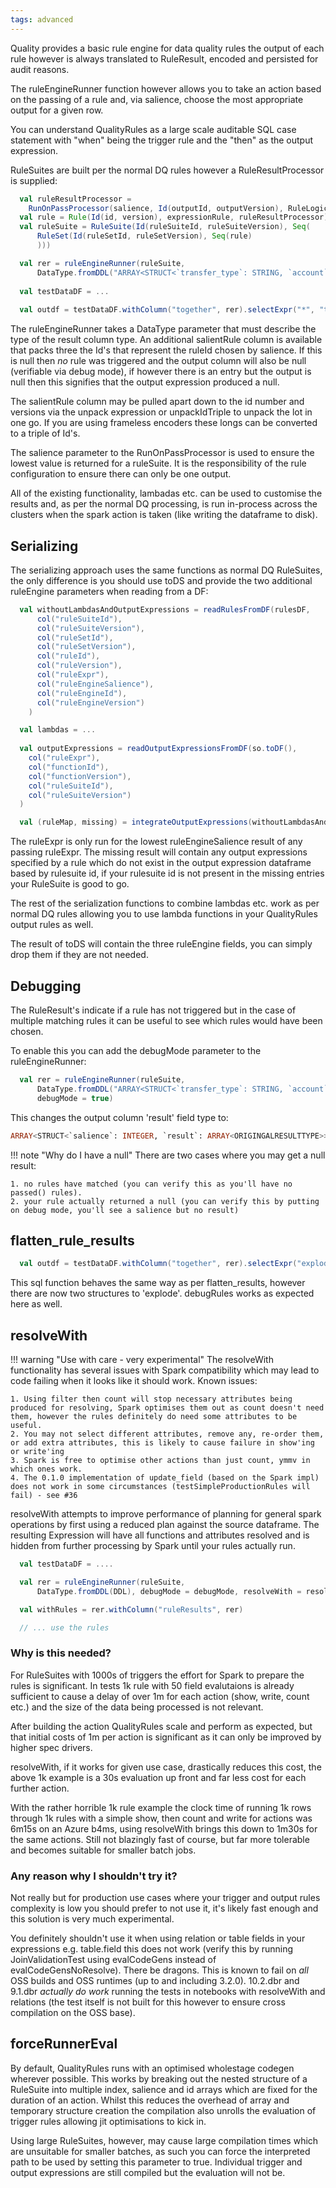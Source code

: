 ```yaml
---
tags: advanced
---
```

   
Quality provides a basic rule engine for data quality rules the output of each rule however is always translated to RuleResult, encoded and persisted for audit reasons.

The ruleEngineRunner function however allows you to take an action based on the passing of a rule and, via salience, choose the most appropriate output for a given row.

You can understand QualityRules as a large scale auditable SQL case statement with "when" being the trigger rule and the "then" as the output expression.

RuleSuites are built per the normal DQ rules however a RuleResultProcessor is supplied:

```scala
  val ruleResultProcessor = 
    RunOnPassProcessor(salience, Id(outputId, outputVersion), RuleLogicUtils.expr("array(account_row('from', account), account_row('to', 'other_account1'))")))
  val rule = Rule(Id(id, version), expressionRule, ruleResultProcessor)
  val ruleSuite = RuleSuite(Id(ruleSuiteId, ruleSuiteVersion), Seq(
      RuleSet(Id(ruleSetId, ruleSetVersion), Seq(rule)
      )))

  val rer = ruleEngineRunner(ruleSuite,
      DataType.fromDDL("ARRAY<STRUCT<`transfer_type`: STRING, `account`: STRING>>"))
  
  val testDataDF = ...
  
  val outdf = testDataDF.withColumn("together", rer).selectExpr("*", "together.result")
```

The ruleEngineRunner takes a DataType parameter that must describe the type of the result column type.  An additional salientRule column is available that packs three the Id's that represent the ruleId chosen by salience.  If this is null then _no_ rule was triggered and the output column will also be null (verifiable via debug mode), if however there is an entry but the output is null then this signifies that the output expression produced a null.

The salientRule column may be pulled apart down to the id number and versions via the unpack expression or unpackIdTriple to unpack the lot in one go.  If you are using frameless encoders these longs can be converted to a triple of Id's.  

The salience parameter to the RunOnPassProcessor is used to ensure the lowest value is returned for a ruleSuite.  It is the responsibility of the rule configuration to ensure there can only be one output.

All of the existing functionality, lambadas etc. can be used to customise the results and, as per the normal DQ processing, is run in-process across the clusters when the spark action is taken (like writing the dataframe to disk).

## Serializing

The serializing approach uses the same functions as normal DQ RuleSuites, the only difference is you should use toDS and provide the two additional ruleEngine parameters when reading from a DF:

```scala
  val withoutLambdasAndOutputExpressions = readRulesFromDF(rulesDF,
      col("ruleSuiteId"),
      col("ruleSuiteVersion"),
      col("ruleSetId"),
      col("ruleSetVersion"),
      col("ruleId"),
      col("ruleVersion"),
      col("ruleExpr"),
      col("ruleEngineSalience"), 
      col("ruleEngineId"),
      col("ruleEngineVersion")
    )

  val lambdas = ...
  
  val outputExpressions = readOutputExpressionsFromDF(so.toDF(),
    col("ruleExpr"),
    col("functionId"),
    col("functionVersion"),
    col("ruleSuiteId"),
    col("ruleSuiteVersion")
  )

  val (ruleMap, missing) = integrateOutputExpressions(withoutLambdasAndOutputExpressions, outputExpressions)    

```

The ruleExpr is only run for the lowest ruleEngineSalience result of any passing ruleExpr.  The missing result will contain any output expressions specified by a rule which do not exist in the output expression dataframe based by rulesuite id, if your rulesuite id is not present in the missing entries your RuleSuite is good to go.

The rest of the serialization functions to combine lambdas etc. work as per normal DQ rules allowing you to use lambda functions in your QualityRules output rules as well.

The result of toDS will contain the three ruleEngine fields, you can simply drop them if they are not needed.

## Debugging

The RuleResult's indicate if a rule has not triggered but in the case of multiple matching rules it can be useful to see which rules would have been chosen.

To enable this you can add the debugMode parameter to the ruleEngineRunner:

```scala
  val rer = ruleEngineRunner(ruleSuite,
      DataType.fromDDL("ARRAY<STRUCT<`transfer_type`: STRING, `account`: STRING>>"),
      debugMode = true)
```

This changes the output column 'result' field type to:

```sql
ARRAY<STRUCT<`salience`: INTEGER, `result`: ARRAY<ORIGINGALRESULTTYPE>>
```

!!! note "Why do I have a null"
    There are two cases where you may get a null result:
    
    1. no rules have matched (you can verify this as you'll have no passed() rules).
    2. your rule actually returned a null (you can verify this by putting on debug mode, you'll see a salience but no result)

## flatten_rule_results
    
```scala
  val outdf = testDataDF.withColumn("together", rer).selectExpr("explode(flatten_rule_results(together)) as expl").selectExpr("expl.*")
```

This sql function behaves the same way as per flatten_results, however there are now two structures to 'explode'.  debugRules works as expected here as well.

## resolveWith

!!! warning "Use with care - very experimental"
    The resolveWith functionality has several issues with Spark compatibility which may lead to code failing when it looks like it should work.
    Known issues:
    
    1. Using filter then count will stop necessary attributes being produced for resolving, Spark optimises them out as count doesn't need them, however the rules definitely do need some attributes to be useful.
    2. You may not select different attributes, remove any, re-order them, or add extra attributes, this is likely to cause failure in show'ing or write'ing
    3. Spark is free to optimise other actions than just count, ymmv in which ones work.     
    4. The 0.1.0 implementation of update_field (based on the Spark impl) does not work in some circumstances (testSimpleProductionRules will fail) - see #36

resolveWith attempts to improve performance of planning for general spark operations by first using a reduced plan against the source dataframe.  The resulting Expression will have all functions and attributes resolved and is hidden from further processing by Spark until your rules actually run. 

```scala
  val testDataDF = ....

  val rer = ruleEngineRunner(ruleSuite,
      DataType.fromDDL(DDL), debugMode = debugMode, resolveWith = resolveWith = Some(testDataDF))

  val withRules = rer.withColumn("ruleResults", rer)

  // ... use the rules
```

### Why is this needed?

For RuleSuites with 1000s of triggers the effort for Spark to prepare the rules is significant.  In tests 1k rule with 50 field evalutaions is already sufficient to cause a delay of over 1m for each action (show, write, count etc.) and the size of the data being processed is not relevant.

After building the action QualityRules scale and perform as expected, but that initial costs of 1m per action is significant as it can only be improved by higher spec drivers.

resolveWith, if it works for given use case, drastically reduces this cost, the above 1k example is a 30s evaluation up front and far less cost for each further action.

With the rather horrible 1k rule example the clock time of running 1k rows through 1k rules with a simple show, then count and write for actions was 6m15s on an Azure b4ms, using resolveWith brings this down to 1m30s for the same actions.  Still not blazingly fast of course, but far more tolerable and becomes suitable for smaller batch jobs.

### Any reason why I shouldn't try it?

Not really but for production use cases where your trigger and output rules complexity is low you should prefer to not use it, it's likely fast enough and this solution is very much experimental.

You definitely shouldn't use it when using relation or table fields in your expressions e.g. table.field this does not work (verify this by running JoinValidationTest using evalCodeGens instead of evalCodeGensNoResolve).  There be dragons.  This is known to fail on *all* OSS builds and OSS runtimes (up to and including 3.2.0).  10.2.dbr and 9.1.dbr *actually do work* running the tests in notebooks with resolveWith and relations (the test itself is not built for this however to ensure cross compilation on the OSS base).

## forceRunnerEval

By default, QualityRules runs with an optimised wholestage codegen wherever possible.  This works by breaking out the nested structure of a RuleSuite into multiple index, salience and id arrays which are fixed for the duration of an action.  Whilst this reduces the overhead of array and temporary structure creation the compilation also unrolls the evaluation of trigger rules allowing jit optimisations to kick in.

Using large RuleSuites, however, may cause large compilation times which are unsuitable for smaller batches, as such you can force the interpreted path to be used by setting this parameter to true.  Individual trigger and output expressions are still compiled but the evaluation will not be.

